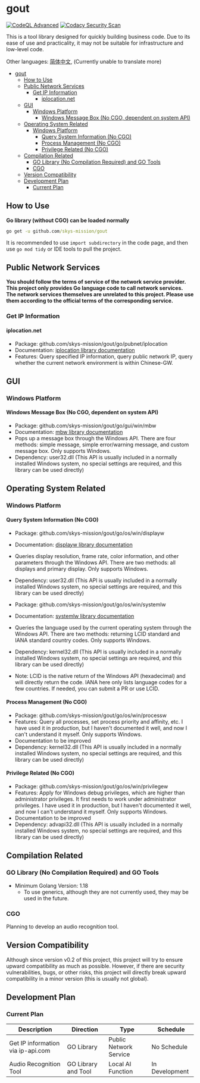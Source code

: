 # gout

[![CodeQL Advanced](https://github.com/skys-mission/gout/actions/workflows/codeql.yml/badge.svg)](https://github.com/skys-mission/gout/actions/workflows/codeql.yml)
[![Codacy Security Scan](https://github.com/skys-mission/gout/actions/workflows/codacy.yml/badge.svg)](https://github.com/skys-mission/gout/actions/workflows/codacy.yml)

This is a tool library designed for quickly building business code. Due to its ease of use and practicality, it may not
be suitable for infrastructure and low-level code.

Other languages: [简体中文](README_zh.md), (Currently unable to translate more)

<!-- TOC -->
* [gout](#gout)
  * [How to Use](#how-to-use)
  * [Public Network Services](#public-network-services)
    * [Get IP Information](#get-ip-information)
      * [iplocation.net](#iplocationnet)
  * [GUI](#gui)
    * [Windows Platform](#windows-platform)
      * [Windows Message Box (No CGO, dependent on system API)](#windows-message-box-no-cgo-dependent-on-system-api)
  * [Operating System Related](#operating-system-related)
    * [Windows Platform](#windows-platform-1)
      * [Query System Information (No CGO)](#query-system-information-no-cgo)
      * [Process Management (No CGO)](#process-management-no-cgo)
      * [Privilege Related (No CGO)](#privilege-related-no-cgo)
  * [Compilation Related](#compilation-related)
    * [GO Library (No Compilation Required) and GO Tools](#go-library-no-compilation-required-and-go-tools)
    * [CGO](#cgo)
  * [Version Compatibility](#version-compatibility)
  * [Development Plan](#development-plan)
    * [Current Plan](#current-plan)
<!-- TOC -->

## How to Use

**Go library (without CGO) can be loaded normally**

```cmd
go get -u github.com/skys-mission/gout
```

It is recommended to use `import subdirectory` in the code page, and then use `go mod tidy` or IDE tools to pull the
project.

## Public Network Services

**You should follow the terms of service of the network service provider.
This project only provides Go language code to call network services. The network services themselves are unrelated to
this project. Please use them according to the official terms of the corresponding service.**

### Get IP Information

#### iplocation.net

- Package: github.com/skys-mission/gout/go/pubnet/iplocation
- Documentation: [iplocation library documentation](go/pubnet/iplocation/README.md)
- Features: Query specified IP information, query public network IP, query whether the current network environment is
  within Chinese-GW.

## GUI

### Windows Platform

#### Windows Message Box (No CGO, dependent on system API)

- Package: github.com/skys-mission/gout/go/gui/win/mbw
- Documentation: [mbw library documentation](go/gui/win/mbw/README.md)
- Pops up a message box through the Windows API. There are four methods: simple message, simple error/warning message,
  and custom message box. Only supports Windows.
- Dependency: user32.dll (This API is usually included in a normally installed Windows system, no special settings are
  required, and this library can be used directly)

## Operating System Related

### Windows Platform

#### Query System Information (No CGO)

- Package: github.com/skys-mission/gout/go/os/win/displayw
- Documentation: [displayw library documentation](go/os/win/displayw/README.md)
- Queries display resolution, frame rate, color information, and other parameters through the Windows API. There are two
  methods: all displays and primary display. Only supports Windows.
- Dependency: user32.dll (This API is usually included in a normally installed Windows system, no special settings are
  required, and this library can be used directly)

- Package: github.com/skys-mission/gout/go/os/win/systemlw
- Documentation: [systemlw library documentation](go/os/win/systemlw/README.md)
- Queries the language used by the current operating system through the Windows API. There are two methods: returning
  LCID standard and IANA standard country codes. Only supports Windows.
- Dependency: kernel32.dll (This API is usually included in a normally installed Windows system, no special settings are
  required, and this library can be used directly)
- Note: LCID is the native return of the Windows API (hexadecimal) and will directly return the code. IANA here only
  lists language codes for a few countries. If needed, you can submit a PR or use LCID.

#### Process Management (No CGO)

- Package: github.com/skys-mission/gout/go/os/win/processw
- Features: Query all processes, set process priority and affinity, etc. I have used it in production, but I haven't
  documented it well, and now I can't understand it myself. Only supports Windows.
- Documentation to be improved
- Dependency: kernel32.dll (This API is usually included in a normally installed Windows system, no special settings are
  required, and this library can be used directly)

#### Privilege Related (No CGO)

- Package: github.com/skys-mission/gout/go/os/win/privilegew
- Features: Apply for Windows debug privileges, which are higher than administrator privileges. It first needs to work
  under administrator privileges. I have used it in production, but I haven't documented it well, and now I can't
  understand it myself. Only supports Windows.
- Documentation to be improved
- Dependency: advapi32.dll (This API is usually included in a normally installed Windows system, no special settings are
  required, and this library can be used directly)

## Compilation Related

### GO Library (No Compilation Required) and GO Tools

- Minimum Golang Version: 1.18
    - To use generics, although they are not currently used, they may be used in the future.

### CGO

Planning to develop an audio recognition tool.

## Version Compatibility

Although since version v0.2 of this project, this project will try to ensure upward compatibility as much as possible.
However, if there are security vulnerabilities, bugs, or other risks, this project will directly break upward
compatibility in a minor version (this is usually not global).

## Development Plan

### Current Plan

| Description                       | Direction           | Type                   | Schedule       |
|-----------------------------------|---------------------|------------------------|----------------|
| Get IP information via ip-api.com | GO Library          | Public Network Service | No Schedule    |
| Audio Recognition Tool            | GO Library and Tool | Local AI Function      | In Development |
